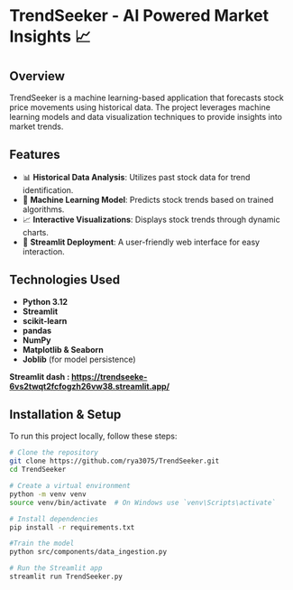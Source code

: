 # TrendSeeker - AI Powered Market Insights 📈  

## Overview  
TrendSeeker is a machine learning-based application that forecasts stock price movements using historical data. The project leverages machine learning models and data visualization techniques to provide insights into market trends.  

## Features  
- 📊 **Historical Data Analysis**: Utilizes past stock data for trend identification.  
- 🤖 **Machine Learning Model**: Predicts stock trends based on trained algorithms.  
- 📈 **Interactive Visualizations**: Displays stock trends through dynamic charts.  
- 🚀 **Streamlit Deployment**: A user-friendly web interface for easy interaction.  

## Technologies Used  
- **Python 3.12**  
- **Streamlit**  
- **scikit-learn**  
- **pandas**  
- **NumPy**  
- **Matplotlib & Seaborn**  
- **Joblib** (for model persistence)

**Streamlit dash : https://trendseeke-6vs2twqt2fcfogzh26vw38.streamlit.app/**

## Installation & Setup  
To run this project locally, follow these steps:  

```bash
# Clone the repository
git clone https://github.com/rya3075/TrendSeeker.git
cd TrendSeeker

# Create a virtual environment
python -m venv venv
source venv/bin/activate  # On Windows use `venv\Scripts\activate`

# Install dependencies
pip install -r requirements.txt

#Train the model
python src/components/data_ingestion.py

# Run the Streamlit app
streamlit run TrendSeeker.py
